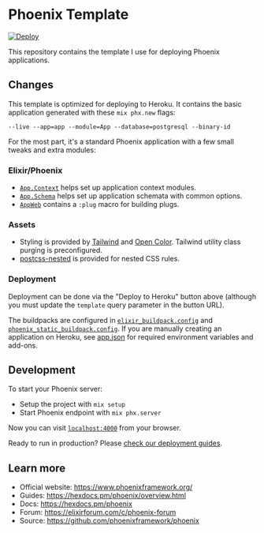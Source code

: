 # Phoenix Template

[![Deploy](https://www.herokucdn.com/deploy/button.svg)](https://dashboard.heroku.com/new?template=https://github.com/jclem/phoenix-template/tree/main)

This repository contains the template I use for deploying Phoenix
applications.

## Changes

This template is optimized for deploying to Heroku. It contains the basic
application generated with these `mix phx.new` flags:

```
--live --app=app --module=App --database=postgresql --binary-id
```

For the most part, it's a standard Phoenix application with a few small
tweaks and extra modules:

### Elixir/Phoenix

- [`App.Context`](/lib/app/context.ex) helps set up application context modules.
- [`App.Schema`](/lib/app/schema.ex) helps set up application schemata with common options.
- [`AppWeb`](lib/app_web.ex#L78) contains a `:plug` macro for building plugs.

### Assets

- Styling is provided by [Tailwind](https://tailwindcss.com) and [Open
  Color](https://yeun.github.io/open-color/). Tailwind utility class purging is
  preconfigured.
- [postcss-nested](https://npm.im/postcss-nested) is provided for nested CSS rules.

### Deployment

Deployment can be done via the "Deploy to Heroku" button above (although you
must update the `template` query parameter in the button URL).

The buildpacks are configured in
[`elixir_buildpack.config`](/elixir_buildpack.config) and
[`phoenix_static_buildpack.config`](/phoenix_static_buildpack.config). If you
are manually creating an application on Heroku, see [app.json](/app.json) for
required environment variables and add-ons.

## Development

To start your Phoenix server:

- Setup the project with `mix setup`
- Start Phoenix endpoint with `mix phx.server`

Now you can visit [`localhost:4000`](http://localhost:4000) from your browser.

Ready to run in production? Please [check our deployment guides](https://hexdocs.pm/phoenix/deployment.html).

## Learn more

- Official website: https://www.phoenixframework.org/
- Guides: https://hexdocs.pm/phoenix/overview.html
- Docs: https://hexdocs.pm/phoenix
- Forum: https://elixirforum.com/c/phoenix-forum
- Source: https://github.com/phoenixframework/phoenix
